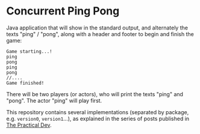 # Concurrent Ping Pong

Java application that will show in the standard output, and alternately the texts "ping" / "pong", along with a header and footer to begin and finish the game:

```
Game starting...!
ping
pong
ping
pong
//....
Game finished!
```

There will be two players (or actors), who will print the texts "ping" and "pong". The actor "ping" will play first.

This repository contains several implementations (separated by package, e.g. `version0`, `version1`...), as explained in the series of posts published in [The Practical Dev](https://dev.to).